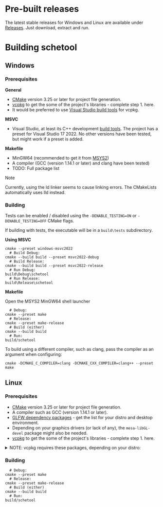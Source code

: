 # Pre-built releases

The latest stable releases for Windows and Linux are available under [Releases](https://github.com/Kippye/schetool/releases). Just download, extract and run.

# Building schetool

## Windows

### Prerequisites

**General**
* [CMake](https://cmake.org/) version 3.25 or later for project file generation.
* [vcpkg](https://learn.microsoft.com/en-gb/vcpkg/get_started/get-started?pivots=shell-bash) to get the some of the project's libraries - complete step 1. here.
* It would be preferred to use [Visual Studio build tools](https://visualstudio.microsoft.com/downloads/?q=build+tools#build-tools-for-visual-studio-2022) for vcpkg.

**MSVC**
* Visual Studio, at least its C++ development [build tools](https://visualstudio.microsoft.com/downloads/?q=build+tools#build-tools-for-visual-studio-2022). The project has a preset for Visual Studio 17 2022. No other versions have been tested, but might work if a preset is added.

**Makefile**
* MinGW64 (recommended to get it from [MSYS2](https://www.msys2.org/))
* A compiler (GCC (version 1.14.1 or later) and clang have been tested)
* TODO: Full package list

> [!NOTE]
> Currently, using the ld linker seems to cause linking errors. The CMakeLists automatically uses lld instead.

### Building

Tests can be enabled / disabled using the ``-DENABLE_TESTING=ON`` or ``-DENABLE_TESTING=OFF`` CMake flags.

If building with tests, the executable will be in a ``build\tests`` subdirectory.

**Using MSVC**
```
cmake --preset windows-msvc2022
  # Build Debug:
cmake --build build --preset msvc2022-debug
  # Build Release:
cmake --build build --preset msvc2022-release
  # Run Debug:
build\Debug\schetool
  # Run Release:
build\Release\schetool
```
**Makefile**

Open the MSYS2 MinGW64 shell launcher
```
  # Debug:
cmake --preset make
  # Release:
cmake --preset make-release
  # Build (either)
cmake --build build
  # Run:
build/schetool
```
To build using a different compiler, such as clang, pass the compiler as an argument when configuring:
```
cmake -DCMAKE_C_COMPILER=clang -DCMAKE_CXX_COMPILER=clang++ --preset make
```
## Linux

### Prerequisites  

* [CMake](https://cmake.org/) version 3.25 or later for project file generation.
* A compiler such as GCC (version 1.14.1 or later).
* [GLFW dependency packages](https://www.glfw.org/docs/3.3/compile.html#compile_deps) - get the list for your distro and desktop environment.
* Depending on your graphics drivers (or lack of any), the  ``mesa-libGL-devel`` package might also be needed. 
* [vcpkg](https://learn.microsoft.com/en-gb/vcpkg/get_started/get-started?pivots=shell-bash) to get the some of the project's libraries - complete step 1. here.
<details>
<summary>NOTE: vcpkg requires these packages, depending on your distro:</summary>

* Debian and Ubuntu derivatives:
  
  ``sudo apt-get install curl zip unzip tar``
* Recent Red Hat and Fedora derivatives:
  
  ``sudo dnf install curl zip unzip tar``
* Older Red Hat and Fedora derivatives:
  
  ``sudo yum install curl zip unzip tar``
* SUSE Linux and derivatives:
  
  ``sudo zypper install curl zip unzip tar``
* Arch Linux and derivatives:
  
  ``sudo pacman -Syu base-devel git curl zip unzip tar cmake ninja``
* Alpine:
  
  ``apk add build-base cmake ninja zip unzip curl git``
</details> 

### Building

```
  # Debug:
cmake --preset make
  # Release:
cmake --preset make-release
  # Build (either)
cmake --build build
  # Run:
build/schetool
```
